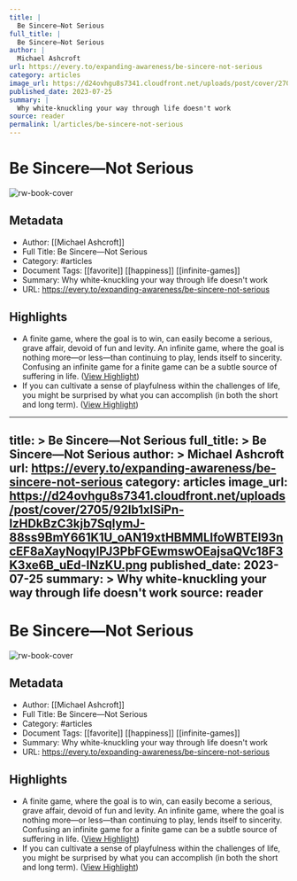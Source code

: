 ```yaml
---
title: |
  Be Sincere—Not Serious
full_title: |
  Be Sincere—Not Serious
author: |
  Michael Ashcroft
url: https://every.to/expanding-awareness/be-sincere-not-serious
category: articles
image_url: https://d24ovhgu8s7341.cloudfront.net/uploads/post/cover/2705/92Ib1xISiPn-lzHDkBzC3kjb7SqlymJ-88ss9BmY661K1U_oAN19xtHBMMLIfoWBTEl93ncEF8aXayNoqyIPJ3PbFGEwmswOEajsaQVc18F3K3xe6B_uEd-INzKU.png
published_date: 2023-07-25
summary: |
  Why white-knuckling your way through life doesn't work
source: reader
permalink: l/articles/be-sincere-not-serious
---
```

# Be Sincere—Not Serious

![rw-book-cover](https://d24ovhgu8s7341.cloudfront.net/uploads/post/cover/2705/92Ib1xISiPn-lzHDkBzC3kjb7SqlymJ-88ss9BmY661K1U_oAN19xtHBMMLIfoWBTEl93ncEF8aXayNoqyIPJ3PbFGEwmswOEajsaQVc18F3K3xe6B_uEd-INzKU.png)

## Metadata
- Author: [[Michael Ashcroft]]
- Full Title: Be Sincere—Not Serious
- Category: #articles
- Document Tags: [[favorite]] [[happiness]] [[infinite-games]] 
- Summary: Why white-knuckling your way through life doesn't work
- URL: https://every.to/expanding-awareness/be-sincere-not-serious

## Highlights
- A finite game, where the goal is to win, can easily become a serious, grave affair, devoid of fun and levity. An infinite game, where the goal is nothing more—or less—than continuing to play, lends itself to sincerity. Confusing an infinite game for a finite game can be a subtle source of suffering in life. ([View Highlight](https://read.readwise.io/read/01h840m8scj44q92qk3r0r4606))
- If you can cultivate a sense of playfulness within the challenges of life, you might be surprised by what you can accomplish (in both the short and long term). ([View Highlight](https://read.readwise.io/read/01h840ppeywcha9w9mt04rdt5v))


---
title: >
  Be Sincere—Not Serious
full_title: >
  Be Sincere—Not Serious
author: >
  Michael Ashcroft
url: https://every.to/expanding-awareness/be-sincere-not-serious
category: articles
image_url: https://d24ovhgu8s7341.cloudfront.net/uploads/post/cover/2705/92Ib1xISiPn-lzHDkBzC3kjb7SqlymJ-88ss9BmY661K1U_oAN19xtHBMMLIfoWBTEl93ncEF8aXayNoqyIPJ3PbFGEwmswOEajsaQVc18F3K3xe6B_uEd-INzKU.png
published_date: 2023-07-25
summary: >
  Why white-knuckling your way through life doesn't work
source: reader
---
# Be Sincere—Not Serious

![rw-book-cover](https://d24ovhgu8s7341.cloudfront.net/uploads/post/cover/2705/92Ib1xISiPn-lzHDkBzC3kjb7SqlymJ-88ss9BmY661K1U_oAN19xtHBMMLIfoWBTEl93ncEF8aXayNoqyIPJ3PbFGEwmswOEajsaQVc18F3K3xe6B_uEd-INzKU.png)

## Metadata
- Author: [[Michael Ashcroft]]
- Full Title: Be Sincere—Not Serious
- Category: #articles
- Document Tags: [[favorite]] [[happiness]] [[infinite-games]] 
- Summary: Why white-knuckling your way through life doesn't work
- URL: https://every.to/expanding-awareness/be-sincere-not-serious

## Highlights
- A finite game, where the goal is to win, can easily become a serious, grave affair, devoid of fun and levity. An infinite game, where the goal is nothing more—or less—than continuing to play, lends itself to sincerity. Confusing an infinite game for a finite game can be a subtle source of suffering in life. ([View Highlight](https://read.readwise.io/read/01h840m8scj44q92qk3r0r4606))
- If you can cultivate a sense of playfulness within the challenges of life, you might be surprised by what you can accomplish (in both the short and long term). ([View Highlight](https://read.readwise.io/read/01h840ppeywcha9w9mt04rdt5v))


